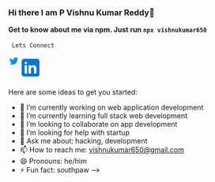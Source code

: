 ### Hi there I am P Vishnu Kumar Reddy👋

**Get to know about me via npm. Just run `npx vishnukumar650`**

<code> Lets Connect </code>

<a href="https://twitter.com/vishnukumar650" target="_blank">
  <img align="left" alt="Vishnu Kumar Reddy | Twitter" width="21px" src="./img/twitter.png" />
</a>
<a href='https://www.linkedin.com/in/vishnukumar650/' target='_blank' rel='noopener' rel='noreferrer'>
  <img src='./img/linkedin.png' />
</a>

</br>

Here are some ideas to get you started:

- 🔭 I’m currently working on web application development
- 🌱 I’m currently learning full stack web development
- 👯 I’m looking to collaborate on app development
- 🤔 I’m looking for help with startup
- 💬 Ask me about: hacking, development
- 📫 How to reach me: vishnukumar650@gmail.com
- 😄 Pronouns: he/him
- ⚡ Fun fact: southpaw
  -->
